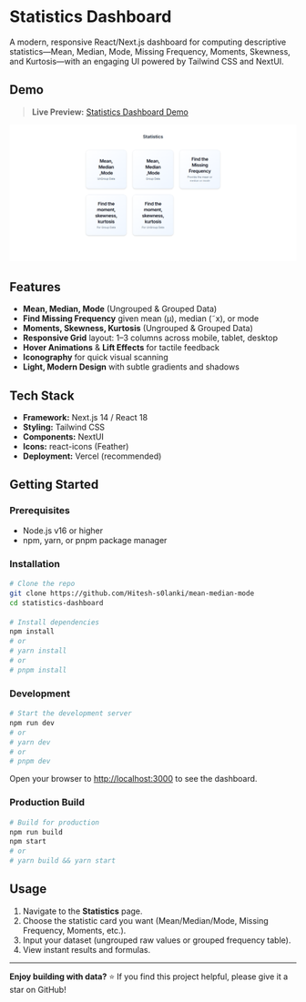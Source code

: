 # Statistics Dashboard

A modern, responsive React/Next.js dashboard for computing descriptive statistics—Mean, Median, Mode, Missing Frequency, Moments, Skewness, and Kurtosis—with an engaging UI powered by Tailwind CSS and NextUI.

## Demo

> **Live Preview:** [Statistics Dashboard Demo](https://mean-median-mode-alpha.vercel.app/)

![Statistics Dashboard Screenshot](./images/main.png)

## Features

- **Mean, Median, Mode** (Ungrouped & Grouped Data)
- **Find Missing Frequency** given mean (μ), median (˜x), or mode
- **Moments, Skewness, Kurtosis** (Ungrouped & Grouped Data)
- **Responsive Grid** layout: 1–3 columns across mobile, tablet, desktop
- **Hover Animations** & **Lift Effects** for tactile feedback
- **Iconography** for quick visual scanning
- **Light, Modern Design** with subtle gradients and shadows

## Tech Stack

- **Framework:** Next.js 14 / React 18
- **Styling:** Tailwind CSS
- **Components:** NextUI
- **Icons:** react-icons (Feather)
- **Deployment:** Vercel (recommended)

## Getting Started

### Prerequisites

- Node.js v16 or higher
- npm, yarn, or pnpm package manager

### Installation

```bash
# Clone the repo
git clone https://github.com/Hitesh-s0lanki/mean-median-mode
cd statistics-dashboard

# Install dependencies
npm install
# or
# yarn install
# or
# pnpm install
```

### Development

```bash
# Start the development server
npm run dev
# or
# yarn dev
# or
# pnpm dev
```

Open your browser to [http://localhost:3000](http://localhost:3000) to see the dashboard.

### Production Build

```bash
# Build for production
npm run build
npm start
# or
# yarn build && yarn start
```

## Usage

1. Navigate to the **Statistics** page.
2. Choose the statistic card you want (Mean/Median/Mode, Missing Frequency, Moments, etc.).
3. Input your dataset (ungrouped raw values or grouped frequency table).
4. View instant results and formulas.

---

**Enjoy building with data?** ⭐️ If you find this project helpful, please give it a star on GitHub!
